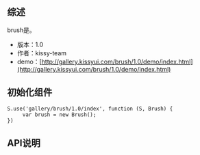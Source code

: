 ## 综述

brush是。

* 版本：1.0
* 作者：kissy-team
* demo：[http://gallery.kissyui.com/brush/1.0/demo/index.html](http://gallery.kissyui.com/brush/1.0/demo/index.html)

## 初始化组件

    S.use('gallery/brush/1.0/index', function (S, Brush) {
         var brush = new Brush();
    })

## API说明
